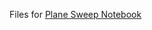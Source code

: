 Files for [Plane Sweep Notebook](https://github.com/schatzlab/appliedgenomics/blob/master/lectures/10.planesweep/planesweepcoverage.ipynb)
